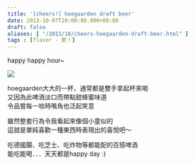```yaml
---
title: '[cheers!] hoegaarden draft beer'
date: 2013-10-07T20:00:00.000+08:00
draft: false
aliases: [ "/2013/10/cheers-hoegaarden-draft-beer.html" ]
tags : [flavor - 飲！]
---
```


happy happy hour~  

[![](https://2.bp.blogspot.com/-DLhWH60EFKo/XCOSQEi490I/AAAAAAAAB3I/TDtsYZhOU0MMLOlGpEEDAw-GnbKm01gKwCLcBGAs/s640/24.jpg)](https://2.bp.blogspot.com/-DLhWH60EFKo/XCOSQEi490I/AAAAAAAAB3I/TDtsYZhOU0MMLOlGpEEDAw-GnbKm01gKwCLcBGAs/s1600/24.jpg)

hoegaarden大大的一杯，通常都是雙手拿起杯來喝  
又因為此啤酒淡口而帶點甜蜂蜜味道  
令品嘗每一啖時嘴角也泛起笑意  
  
雖然整套行為令我看起來像個小童似的  
這就是單純喜歡一種東西時表現出的喜悅吧～  
  
吃德國腸、吃芝士、吃炸物等都能配的百搭啤酒  
能吃能喝．．．天天都是happy day :)
